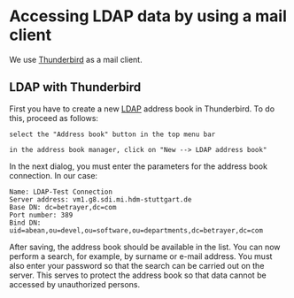 # Accessing LDAP data by using a mail client

We use [Thunderbird](https://www.thunderbird.net/) as a mail client. 

## LDAP with Thunderbird
First you have to create a new [LDAP](/acronyms) address book in Thunderbird. To do this, proceed as follows:

`select the "Address book" button in the top menu bar`

`in the address book manager, click on "New --> LDAP address book"`

In the next dialog, you must enter the parameters for the address book connection. In our case:

    Name: LDAP-Test Connection
    Server address: vm1.g8.sdi.mi.hdm-stuttgart.de
    Base DN: dc=betrayer,dc=com
    Port number: 389
    Bind DN: uid=abean,ou=devel,ou=software,ou=departments,dc=betrayer,dc=com

After saving, the address book should be available in the list. You can now perform a search, for example, by surname or e-mail address. You must also enter your password so that the search can be carried out on the server. This serves to protect the address book so that data cannot be accessed by unauthorized persons.
